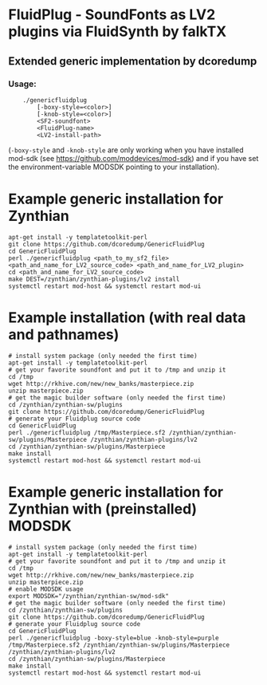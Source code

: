 # FluidPlug - SoundFonts as LV2 plugins via FluidSynth by falkTX #
## Extended generic implementation by dcoredump ##

### Usage: ###
    	./genericfluidplug
     		[-boxy-style=<color>] 
     		[-knob-style=<color>]
        	<SF2-soundfont>
     		<FluidPlug-name>
     		<LV2-install-path>
 
(`-boxy-style` and `-knob-style` are only working when you have installed
mod-sdk (see https://github.com/moddevices/mod-sdk) and if you have set the
environment-variable MODSDK pointing to your installation).

# Example generic installation for Zynthian #

    apt-get install -y templatetoolkit-perl 
    git clone https://github.com/dcoredump/GenericFluidPlug
    cd GenericFluidPlug
    perl ./genericfluidplug <path_to_my_sf2_file> <path_and_name_for_LV2_source_code> <path_and_name_for_LV2_plugin>
    cd <path_and_name_for_LV2_source_code>
    make DEST=/zynthian/zynthian-plugins/lv2 install
    systemctl restart mod-host && systemctl restart mod-ui

# Example installation (with real data and pathnames) #

    # install system package (only needed the first time)
    apt-get install -y templatetoolkit-perl 
    # get your favorite soundfont and put it to /tmp and unzip it
    cd /tmp
    wget http://rkhive.com/new/new_banks/masterpiece.zip    
    unzip masterpiece.zip
    # get the magic builder software (only needed the first time)
    cd /zynthian/zynthian-sw/plugins
    git clone https://github.com/dcoredump/GenericFluidPlug
    # generate your Fluidplug source code
    cd GenericFluidPlug
    perl ./genericfluidplug /tmp/Masterpiece.sf2 /zynthian/zynthian-sw/plugins/Masterpiece /zynthian/zynthian-plugins/lv2
    cd /zynthian/zynthian-sw/plugins/Masterpiece
    make install
    systemctl restart mod-host && systemctl restart mod-ui

# Example generic installation for Zynthian with (preinstalled) MODSDK #

    # install system package (only needed the first time)
    apt-get install -y templatetoolkit-perl 
    # get your favorite soundfont and put it to /tmp and unzip it
    cd /tmp
    wget http://rkhive.com/new/new_banks/masterpiece.zip    
    unzip masterpiece.zip
    # enable MODSDK usage
    export MODSDK="/zynthian/zynthian-sw/mod-sdk"
    # get the magic builder software (only needed the first time)
    cd /zynthian/zynthian-sw/plugins
    git clone https://github.com/dcoredump/GenericFluidPlug
    # generate your Fluidplug source code
    cd GenericFluidPlug
    perl ./genericfluidplug -boxy-style=blue -knob-style=purple /tmp/Masterpiece.sf2 /zynthian/zynthian-sw/plugins/Masterpiece /zynthian/zynthian-plugins/lv2
    cd /zynthian/zynthian-sw/plugins/Masterpiece
    make install
    systemctl restart mod-host && systemctl restart mod-ui
